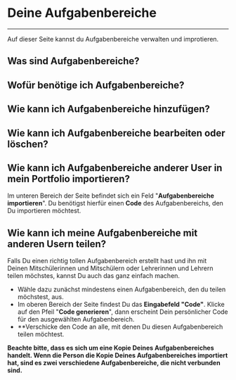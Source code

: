 # Deine Aufgabenbereiche

- - - 
Auf dieser Seite kannst du Aufgabenbereiche verwalten und improtieren.

## Was sind Aufgabenbereiche?

## Wofür benötige ich Aufgabenbereiche?

## Wie kann ich Aufgabenbereiche hinzufügen?

## Wie kann ich Aufgabenbereiche bearbeiten oder löschen?

## Wie kann ich Aufgabenbereiche anderer User in mein Portfolio importieren?
Im unteren Bereich der Seite befindet sich ein Feld "**Aufgabenbereiche importieren**". Du benötigst hierfür einen **Code** des Aufgabenbereichs, den Du importieren möchtest. 

## Wie kann ich meine Aufgabenbereiche mit anderen Usern teilen?
Falls Du einen richtig tollen Aufgabenbereich erstellt hast und ihn mit Deinen Mitschülerinnen und Mitschülern oder Lehrerinnen und Lehrern teilen möchstes, kannst Du auch das ganz einfach machen. 
* Wähle dazu zunächst mindestens einen Aufgabenbereich, den du teilen möchstest, aus.
* Im oberen Bereich der Seite findest Du das **Eingabefeld "Code"**. Klicke auf den Pfeil "**Code generieren**", dann erscheint Dein persönlicher Code für den ausgewählten Aufgabenbereich.
* **Verschicke den Code an alle, mit denen Du diesen Aufgabenbereich teilen möchtest.

**Beachte bitte, dass es sich um eine Kopie Deines Aufgabenbereiches handelt. Wenn die Person die Kopie Deines Aufgabenbereiches importiert hat, sind es zwei verschiedene Aufgabenbereiche, die nicht verbunden sind.**